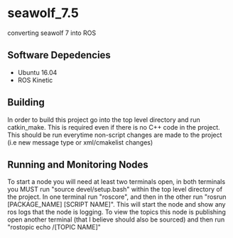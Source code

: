 # seawolf_7.5
converting seawolf 7 into ROS

## Software Depedencies
* Ubuntu 16.04
* ROS Kinetic

## Building

In order to build this project go into the top level directory and run catkin_make. This is required even if there is no C++ code in the project. This should be run everytime non-script changes are made to the project (i.e new message type or xml/cmakelist changes)

## Running and Monitoring Nodes

To start a node you will need at least two terminals open, in both terminals you MUST run "source devel/setup.bash" within the top level directory of the project. In one terminal run "roscore", and then in the other run "rosrun [PACKAGE_NAME] [SCRIPT NAME]". This will start the node and show any ros logs that the node is logging. To view the topics this node is publishing open another terminal (that I believe should also be sourced) and then run "rostopic echo /[TOPIC NAME]"



